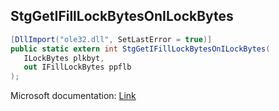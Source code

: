 ## StgGetIFillLockBytesOnILockBytes

```csharp
[DllImport("ole32.dll", SetLastError = true)]
public static extern int StgGetIFillLockBytesOnILockBytes(
   ILockBytes plkbyt,
   out IFillLockBytes ppflb
);
```

Microsoft documentation: [Link](https://microsoft.github.io/windows-docs-rs/doc/windows/Win32/System/Com/StructuredStorage/fn.StgCreateDocfileOnILockBytes.html)
